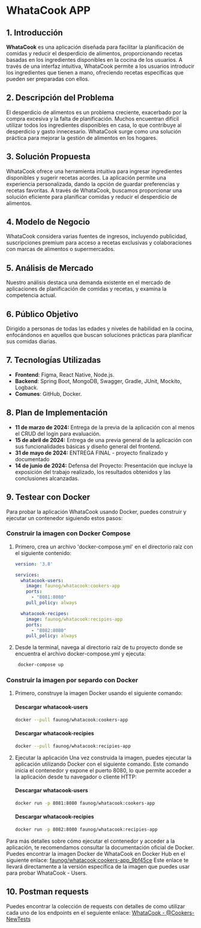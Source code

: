 
# WhataCook APP

## 1. Introducción

**WhataCook** es una aplicación diseñada para facilitar la planificación de comidas y reducir el desperdicio de alimentos, proporcionando recetas basadas en los ingredientes disponibles en la cocina de los usuarios. A través de una interfaz intuitiva, WhataCook permite a los usuarios introducir los ingredientes que tienen a mano, ofreciendo recetas específicas que pueden ser preparadas con ellos.

## 2. Descripción del Problema

El desperdicio de alimentos es un problema creciente, exacerbado por la compra excesiva y la falta de planificación. Muchos encuentran difícil utilizar todos los ingredientes disponibles en casa, lo que contribuye al desperdicio y gasto innecesario. WhataCook surge como una solución práctica para mejorar la gestión de alimentos en los hogares.

## 3. Solución Propuesta

WhataCook ofrece una herramienta intuitiva para ingresar ingredientes disponibles y sugerir recetas acordes. La aplicación permite una experiencia personalizada, dando la opción de guardar preferencias y recetas favoritas. A través de WhataCook, buscamos proporcionar una solución eficiente para planificar comidas y reducir el desperdicio de alimentos.

## 4. Modelo de Negocio

WhataCook considera varias fuentes de ingresos, incluyendo publicidad, suscripciones premium para acceso a recetas exclusivas y colaboraciones con marcas de alimentos o supermercados.

## 5. Análisis de Mercado

Nuestro análisis destaca una demanda existente en el mercado de aplicaciones de planificación de comidas y recetas, y examina la competencia actual.

## 6. Público Objetivo

Dirigido a personas de todas las edades y niveles de habilidad en la cocina, enfocándonos en aquellos que buscan soluciones prácticas para planificar sus comidas diarias.

## 7. Tecnologías Utilizadas

- **Frontend**: Figma, React Native, Node.js.
- **Backend**: Spring Boot, MongoDB, Swagger, Gradle, JUnit, Mockito, Logback.
- **Comunes**: GitHub, Docker.

## 8. Plan de Implementación

- **11 de marzo de 2024:** Entrega de la previa de la aplicación con al menos el CRUD del login para evaluación.
- **15 de abril de 2024:** Entrega de una previa general de la aplicación con sus funcionalidades básicas y diseño general del frontend. 
- **31 de mayo de 2024:** ENTREGA FINAL - proyecto finalizado y documentado
- **14 de junio de 2024:** Defensa del Proyecto: Presentación que incluye la exposición del trabajo realizado, los resultados obtenidos y las conclusiones alcanzadas. 

## 9. Testear con Docker

Para probar la aplicación WhataCook usando Docker, puedes construir y ejecutar un contenedor siguiendo estos pasos:

### Construir la imagen con Docker Compose
1. Primero, crea un archivo 'docker-compose.yml' en el directorio raíz con el siguiente contenido:
    ```yaml
    version: '3.8'
    
    services:
      whatacook-users:
        image: faunog/whatacook:cookers-app
        ports:
          - "8081:8080"
        pull_policy: always
    
      whatacook-recipes:
        image: faunog/whatacook:recipies-app
        ports:
          - "8082:8080"
        pull_policy: always
    
    ```
2. Desde la terminal, navega al directorio raíz de tu proyecto donde se encuentra el archivo docker-compose.yml y ejecuta:
   ```bash
    docker-compose up
    ```

    
### Construir la imagen por separdo con Docker

1. Primero, construye la imagen Docker usando el siguiente comando:
    #### Descargar whatacook-users
    ```bash
    docker --pull faunog/whatacook:cookers-app
    ```
    #### Descargar whatacook-recipies
    ```bash
    docker --pull faunog/whatacook:recipies-app
    ```
2. Ejecutar la aplicación
Una vez construida la imagen, puedes ejecutar la aplicación utilizando Docker con el siguiente comando. Este comando inicia el contenedor y expone el puerto 8080, lo que permite acceder a la aplicación desde tu navegador o cliente HTTP:
    #### Descargar whatacook-users
    ```bash
    docker run -p 8081:8080 faunog/whatacook:cookers-app
    ```
    #### Descargar whatacook-recipies
    ```bash
    docker run -p 8082:8080 faunog/whatacook:recipies-app
    ```

Para más detalles sobre cómo ejecutar el contenedor y acceder a la aplicación, te recomendamos consultar la documentación oficial de Docker.
Puedes encontrar la imagen Docker de WhataCook en Docker Hub en el siguiente enlace:
[faunog/whatacook:cookers-app_9bf45ce](https://hub.docker.com/layers/faunog/whatacook/cookers-app_9bf45ce/images/sha256-4ae53a77376b6f1392d68daaea6d36c7e746b455b22577108848ccf43c1a1448?context=repo)
Este enlace te llevará directamente a la versión específica de la imagen que puedes usar para probar WhataCook - Users.

## 10. Postman requests

Puedes encontrar la colección de requests con detalles de como utilizar cada uno de los endpoints en el seguiente enlace:
[WhataCook - @Cookers-NewTests](https://documenter.getpostman.com/view/12946439/2sA35A8QuD)
